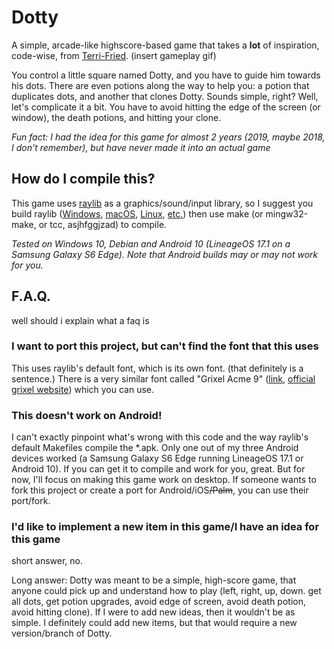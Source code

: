 # Dotty
A simple, arcade-like highscore-based game that takes a **lot** of inspiration, code-wise, from [Terri-Fried](https://github.com/PolyMarsDev/Terri-Fried/).
(insert gameplay gif)

You control a little square named Dotty, and you have to guide him towards his dots. 
There are even potions along the way to help you: a potion that duplicates dots, and another that clones Dotty.
Sounds simple, right? Well, let's complicate it a bit.
You have to avoid hitting the edge of the screen (or window), the death potions, and hitting your clone.

*Fun fact: I had the idea for this game for almost 2 years (2019, maybe 2018, I don't remember), but have never made it into an actual game*

## How do I compile this?
This game uses [raylib](https://www.raylib.com/) as a graphics/sound/input library, so I suggest you build raylib 
([Windows](https://github.com/raysan5/raylib/wiki/Working-on-Windows), [macOS](https://github.com/raysan5/raylib/wiki/Working-on-macOS), [Linux](https://github.com/raysan5/raylib/wiki/Working-on-GNU-Linux), [etc.](https://github.com/raysan5/raylib/wiki))
then use make (or mingw32-make, or tcc, asjhfggjzad) to compile.

*Tested on Windows 10, Debian and Android 10 (LineageOS 17.1 on a Samsung Galaxy S6 Edge). Note that Android builds may or may not work for you.*

## F.A.Q.
well should i explain what a faq is

### I want to port this project, but can't find the font that this uses
This uses raylib's default font, which is its own font. (that definitely is a sentence.) There is a very similar font called "Grixel Acme 9" ([link](https://www.dafont.com/grixel-acme-9.font), [official grixel website](https://www.grixel.gr/)) which you can use.

### This doesn't work on Android!
I can't exactly pinpoint what's wrong with this code and the way raylib's default Makefiles compile the \*.apk. Only one out of my three Android devices worked (a Samsung Galaxy S6 Edge running LineageOS 17.1 or Android 10). If you can get it to compile and work for you, great. But for now, I'll focus on making this game work on desktop. If someone wants to fork this project or create a port for Android/iOS~~/Palm~~, you can use their port/fork.

### I'd like to implement a new item in this game/I have an idea for this game
short answer, no.

Long answer: Dotty was meant to be a simple, high-score game, that anyone could pick up and understand how to play 
(left, right, up, down. get all dots, get potion upgrades, avoid edge of screen, avoid death potion, avoid hitting clone). If I were to add new ideas, then it wouldn't be as simple.
I definitely could add new items, but that would require a new version/branch of Dotty.
